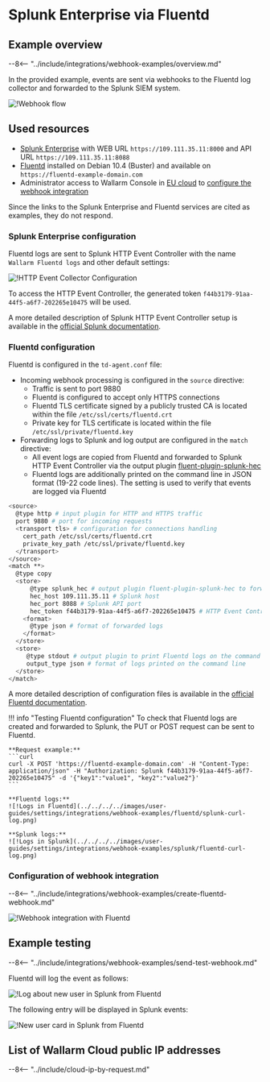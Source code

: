 # Splunk Enterprise via Fluentd

## Example overview

--8<-- "../include/integrations/webhook-examples/overview.md"

In the provided example, events are sent via webhooks to the Fluentd log collector and forwarded to the Splunk SIEM system.

![!Webhook flow](../../../../images/user-guides/settings/integrations/webhook-examples/fluentd/splunk-scheme.png)

## Used resources

* [Splunk Enterprise](#splunk-enterprise-configuration) with WEB URL `https://109.111.35.11:8000` and API URL `https://109.111.35.11:8088`
* [Fluentd](#fluentd-configuration) installed on Debian 10.4 (Buster) and available on `https://fluentd-example-domain.com`
* Administrator access to Wallarm Console in [EU cloud](https://my.wallarm.com) to [configure the webhook integration](#configuration-of-webhook-integration)

Since the links to the Splunk Enterprise and Fluentd services are cited as examples, they do not respond.

### Splunk Enterprise configuration

Fluentd logs are sent to Splunk HTTP Event Controller with the name `Wallarm Fluentd logs` and other default settings:

![!HTTP Event Collector Configuration](../../../../images/user-guides/settings/integrations/webhook-examples/splunk/fluentd-setup.png)

To access the HTTP Event Controller, the generated token `f44b3179-91aa-44f5-a6f7-202265e10475` will be used.

A more detailed description of Splunk HTTP Event Controller setup is available in the [official Splunk documentation](https://docs.splunk.com/Documentation/Splunk/8.0.5/Data/UsetheHTTPEventCollector).

### Fluentd configuration

Fluentd is configured in the `td-agent.conf` file:

* Incoming webhook processing is configured in the `source` directive:
    * Traffic is sent to port 9880
    * Fluentd is configured to accept only HTTPS connections
    * Fluentd TLS certificate signed by a publicly trusted CA is located within the file `/etc/ssl/certs/fluentd.crt`
    * Private key for TLS certificate is located within the file `/etc/ssl/private/fluentd.key`
* Forwarding logs to Splunk and log output are configured in the `match` directive:
    * All event logs are copied from Fluentd and forwarded to Splunk HTTP Event Controller via the output plugin [fluent-plugin-splunk-hec](https://github.com/splunk/fluent-plugin-splunk-hec)
    * Fluentd logs are additionally printed on the command line in JSON format (19-22 code lines). The setting is used to verify that events are logged via Fluentd

```bash linenums="1"
<source>
  @type http # input plugin for HTTP and HTTPS traffic
  port 9880 # port for incoming requests
  <transport tls> # configuration for connections handling
    cert_path /etc/ssl/certs/fluentd.crt
    private_key_path /etc/ssl/private/fluentd.key
  </transport>
</source>
<match **>
  @type copy
  <store>
      @type splunk_hec # output plugin fluent-plugin-splunk-hec to forward logs to Splunk API via HTTP Event Controller
      hec_host 109.111.35.11 # Splunk host
      hec_port 8088 # Splunk API port
      hec_token f44b3179-91aa-44f5-a6f7-202265e10475 # HTTP Event Controller token
    <format>
      @type json # format of forwarded logs
    </format>
  </store>
  <store>
     @type stdout # output plugin to print Fluentd logs on the command line
     output_type json # format of logs printed on the command line
  </store>
</match>
```

A more detailed description of configuration files is available in the [official Fluentd documentation](https://docs.fluentd.org/configuration/config-file).

!!! info "Testing Fluentd configuration"
    To check that Fluentd logs are created and forwarded to Splunk, the PUT or POST request can be sent to Fluentd.

    **Request example:**
    ```curl
    curl -X POST 'https://fluentd-example-domain.com' -H "Content-Type: application/json" -H "Authorization: Splunk f44b3179-91aa-44f5-a6f7-202265e10475" -d '{"key1":"value1", "key2":"value2"}'
    ```

    **Fluentd logs:**
    ![!Logs in Fluentd](../../../../images/user-guides/settings/integrations/webhook-examples/fluentd/splunk-curl-log.png)

    **Splunk logs:**
    ![!Logs in Splunk](../../../../images/user-guides/settings/integrations/webhook-examples/splunk/fluentd-curl-log.png)

### Configuration of webhook integration

--8<-- "../include/integrations/webhook-examples/create-fluentd-webhook.md"

![!Webhook integration with Fluentd](../../../../images/user-guides/settings/integrations/webhook-examples/fluentd/add-webhook-integration.png)

## Example testing

--8<-- "../include/integrations/webhook-examples/send-test-webhook.md"

Fluentd will log the event as follows:

![!Log about new user in Splunk from Fluentd](../../../../images/user-guides/settings/integrations/webhook-examples/fluentd/splunk-user-log.png)

The following entry will be displayed in Splunk events:

![!New user card in Splunk from Fluentd](../../../../images/user-guides/settings/integrations/webhook-examples/splunk/fluentd-user.png)

## List of Wallarm Cloud public IP addresses

--8<-- "../include/cloud-ip-by-request.md"
